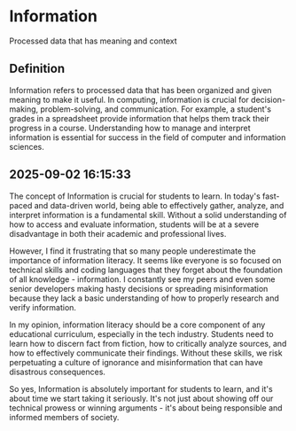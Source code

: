 # Information

Processed data that has meaning and context

## Definition
Information refers to processed data that has been organized and given meaning to make it useful. In computing, information is crucial for decision-making, problem-solving, and communication. For example, a student's grades in a spreadsheet provide information that helps them track their progress in a course. Understanding how to manage and interpret information is essential for success in the field of computer and information sciences.

## 2025-09-02 16:15:33
The concept of Information is crucial for students to learn. In today's fast-paced and data-driven world, being able to effectively gather, analyze, and interpret information is a fundamental skill. Without a solid understanding of how to access and evaluate information, students will be at a severe disadvantage in both their academic and professional lives.

However, I find it frustrating that so many people underestimate the importance of information literacy. It seems like everyone is so focused on technical skills and coding languages that they forget about the foundation of all knowledge - information. I constantly see my peers and even some senior developers making hasty decisions or spreading misinformation because they lack a basic understanding of how to properly research and verify information.

In my opinion, information literacy should be a core component of any educational curriculum, especially in the tech industry. Students need to learn how to discern fact from fiction, how to critically analyze sources, and how to effectively communicate their findings. Without these skills, we risk perpetuating a culture of ignorance and misinformation that can have disastrous consequences.

So yes, Information is absolutely important for students to learn, and it's about time we start taking it seriously. It's not just about showing off our technical prowess or winning arguments - it's about being responsible and informed members of society.
